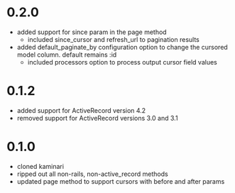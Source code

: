 # 0.2.0

* added support for since param in the page method
  * included since_cursor and refresh_url to pagination results
* added default_paginate_by configuration option to change the cursored model column. default remains :id
  * included processors option to process output cursor field values 

# 0.1.2

* added support for ActiveRecord version 4.2
* removed support for ActiveRecord versions 3.0 and 3.1

# 0.1.0

* cloned kaminari
* ripped out all non-rails, non-active_record methods
* updated page method to support cursors with before and after params

